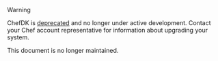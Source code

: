<div class="admonition-warning"><p class="admonition-warning-title">Warning</p><div class="admonition-warning-text">

ChefDK is [deprecated](/versions/#deprecated-products-and-versions) and no
longer under active development. Contact your Chef account
representative for information about upgrading your system.

This document is no longer maintained.

</div></div>